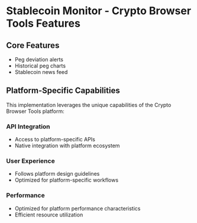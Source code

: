 # Stablecoin Monitor - Crypto Browser Tools Features

## Core Features
- Peg deviation alerts
- Historical peg charts
- Stablecoin news feed

## Platform-Specific Capabilities
This implementation leverages the unique capabilities of the Crypto Browser Tools platform:

### API Integration
- Access to platform-specific APIs
- Native integration with platform ecosystem

### User Experience
- Follows platform design guidelines
- Optimized for platform-specific workflows

### Performance
- Optimized for platform performance characteristics
- Efficient resource utilization
